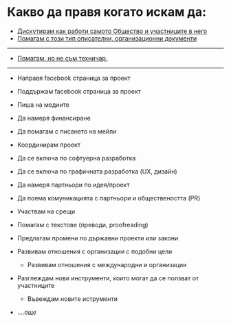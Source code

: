 # Какво да правя когато искам да:

- [Дискутирам как работи самото Общество и участниците в него](checklists/discuss.md)
- [Помагам с този тип описателни, организационни документи](checklists/guide.md)

-----------
 - [Помагам, но не съм техничар.](checklists/typical-nontech-tasks.md)
-----------

- Направя facebook страница за проект
- Поддържам facebook страница за проект
- Пиша на медиите
- Да намеря финансиране
- Да помагам с писането на мейли

- Координирам проект
- Да се включа по софтуерна разработка
- Да се включа по графичната разработка (UX, дизайн)

- Да намеря партньори по идея/проект
- Да поема комуникацията с партньори и обществеността (PR)
- Участвам на срещи

- Помагам с текстове (преводи, proofreading)

- Предлагам промени по държавни проекти или закони

- Развивам отношения с организации с подобни цели
  - Развивам отношения с международни и организации
- Разглеждам нови инструменти, които могат да се ползват от участниците
  - Въвеждам новите иструменти
- ....*oще*
